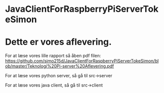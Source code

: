 # JavaClientForRaspberryPiServerTokeSimon

# Dette er vores aflevering.

For at læse vores lille rapport så åben pdf filen: https://github.com/simo215d/JavaClientForRaspberryPiServerTokeSimon/blob/master/Teknologi%20Pi-server%20Aflevering.pdf


For at læse vores python server, så gå til src->server

For at læse vores java client, så gå til src->client
